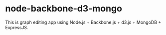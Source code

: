 # node-backbone-d3-mongo
This is graph editing app using Node.js + Backbone.js + d3.js + MongoDB + ExpressJS.
